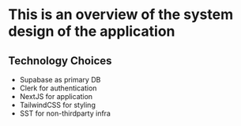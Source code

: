 # This is an overview of the system design of the application

## Technology Choices

- Supabase as primary DB
- Clerk for authentication
- NextJS for application
- TailwindCSS for styling
- SST for non-thirdparty infra

